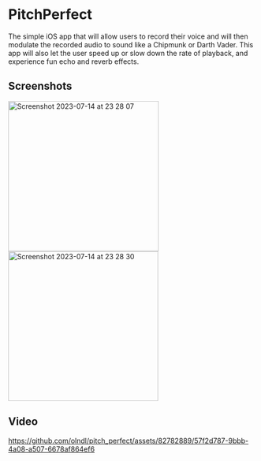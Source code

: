 # PitchPerfect
The simple iOS app that will allow users to record their voice and will then modulate the recorded audio to sound like a Chipmunk or Darth Vader. 
This app will also let the user speed up or slow down the rate of playback, and experience fun echo and reverb effects.


## Screenshots

<img width="305" alt="Screenshot 2023-07-14 at 23 28 07" src="https://github.com/olndl/pitch_perfect/assets/82782889/71b9e7a9-e711-4b2a-9a98-b4a95d1ec4ba">
<img width="304" alt="Screenshot 2023-07-14 at 23 28 30" src="https://github.com/olndl/pitch_perfect/assets/82782889/da6ca8d2-925d-4391-8097-ecfbbf5d64b4">



## Video

https://github.com/olndl/pitch_perfect/assets/82782889/57f2d787-9bbb-4a08-a507-6678af864ef6
